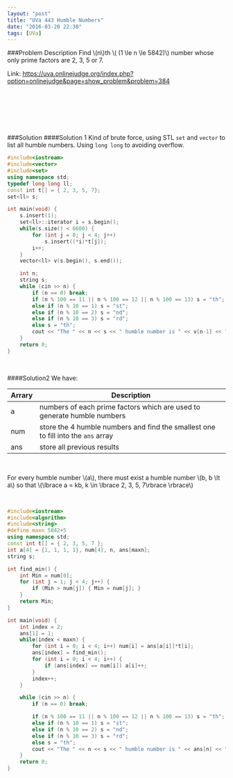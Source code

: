```yaml
---
layout: "post"
title: "UVa 443 Humble Numbers"
date: "2016-03-20 22:30"
tags: [UVa]
---
```


###Problem Description
Find \\(n\\)th \\( (1 \le n \le 5842)\\) number whose only prime factors are 2, 3, 5 or 7.


Link: https://uva.onlinejudge.org/index.php?option=onlinejudge&page=show_problem&problem=384

<br>
<br>
<br>
<br>
<br>

###Solution
####Solution 1
Kind of brute force, using STL `set` and `vector` to list all humble numbers. Using `long long` to avoiding overflow.

```cpp
#include<iostream>
#include<vector>
#include<set>
using namespace std;
typedef long long ll;
const int t[] = { 2, 3, 5, 7};
set<ll> s;

int main(void) {
	s.insert(1);
	set<ll>::iterator i = s.begin();
	while(s.size() < 6600) {
		for (int j = 0; j < 4; j++)
			s.insert((*i)*t[j]);
		i++;
	}
	vector<ll> v(s.begin(), s.end());

	int n;
	string s;
	while (cin >> n) {
		if (n == 0) break;
		if (n % 100 == 11 || n % 100 == 12 || n % 100 == 13) s = "th";
		else if (n % 10 == 1) s = "st";
		else if (n % 10 == 2) s = "nd";
		else if (n % 10 == 3) s = "rd";
		else s = "th";
		cout << "The " << n << s << " humble number is " << v[n-1] << ".\n";
	}
	return 0;
}
```

<br>

####Solution2
We have:

| Arrary | Description |
|---|---|
| a | numbers of each prime factors which are used to generate humble numbers|
| num | store the 4 humble numbers and find the smallest one to fill into the `ans` array |
| ans | store all previous results |

<br>

For every humble number \\(a\\), there must exist a humble number \\(b, b \lt a\\) so that \\(\lbrace  a = kb, k \in \lbrace 2, 3, 5, 7\rbrace \rbrace\\)

<br>

```cpp
#include<iostream>
#include<algorithm>
#include<string>
#define maxn 5842+5
using namespace std;
const int t[] = { 2, 3, 5, 7 };
int a[4] = {1, 1, 1, 1}, num[4], n, ans[maxn];
string s;

int find_min() {
	int Min = num[0];
	for (int j = 1; j < 4; j++) {
		if (Min > num[j]) { Min = num[j]; }
	}
	return Min;
}

int main(void) {
	int index = 2;
	ans[1] = 1;
	while(index < maxn) {
		for (int i = 0; i < 4; i++)	num[i] = ans[a[i]]*t[i];
		ans[index] = find_min();
		for (int i = 0; i < 4; i++) {
			if (ans[index] == num[i]) a[i]++;
		}
		index++;
	}

	while (cin >> n) {
		if (n == 0) break;

		if (n % 100 == 11 || n % 100 == 12 || n % 100 == 13) s = "th";
		else if (n % 10 == 1) s = "st";
		else if (n % 10 == 2) s = "nd";
		else if (n % 10 == 3) s = "rd";
		else s = "th";
		cout << "The " << n << s << " humble number is " << ans[n] << ".\n";
	}
	return 0;
}
```